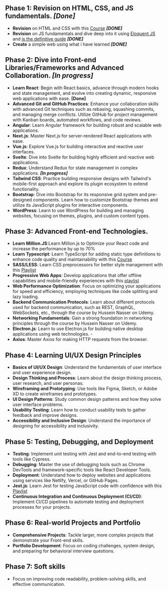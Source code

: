 ## Phase 1: Revision on HTML, CSS, and JS fundamentals. *[Done]*
- **Revision** on HTML and CSS with this [Course](https://www.youtube.com/watch?v=HGTJBPNC-Gw&t=5007s)  ***[DONE]***
- **Revision** on JS fundamentals and dive deep into it using [Eloquent JS](https://eloquentjavascript.net/) and [js the definitive guide](https://www.oreilly.com/library/view/javascript-the-definitive/9781491952016/) ***[DONE]***
- **Create** a simple web using what i have learned ***[DONE]***
## Phase 2: Dive into Front-end Libraries/Frameworks and Advanced Collaboration. *[In progress]*
- **Learn React**: Begin with React basics, advance through modern hooks and state management, and evolve into creating dynamic, responsive web applications with ease. **[Done]**
- **Advanced Git and GitHub Practices**: Enhance your collaboration skills with advanced Git techniques such as rebasing, squashing commits, and managing merge conflicts. Utilize GitHub for project management with Kanban boards, automated workflows, and code reviews.
- **Angular**: Learn Angular framework for building robust and scalable web applications. 
- **Next.js**: Master Next.js for server-rendered React applications with ease.
- **Vue.js**: Explore Vue.js for building interactive and reactive user interfaces.
- **Svelte**: Dive into Svelte for building highly efficient and reactive web applications.
- **Redux**: Understand Redux for state management in complex applications. ***[In progress]***
- **Tailwind CSS**: Practice building responsive designs with Tailwind's mobile-first approach and explore its plugin ecosystem to extend functionality.
- **Bootstrap**: Dive into Bootstrap for its responsive grid system and pre-designed components. Learn how to customize Bootstrap themes and utilize its JavaScript plugins for interactive components.
- **WordPress**: Learn to use WordPress for building and managing websites, focusing on themes, plugins, and custom content types.
## Phase 3: Advanced Front-end Technologies.
- **Learn Million.JS**:Learn Million.js to Optimize your React code and increase the performance by up to 70%
- **Learn Typescript**: Learn TypeScript for adding static type definitions to enhance code quality and maintainability with this [Course](https://www.youtube.com/watch?v=gieEQFIfgYc)
- **SASS/LESS**: Learn CSS preprocessors for better style management with this [Playlist](https://www.youtube.com/playlist?list=PLDoPjvoNmBAzlpyFHOaB3b-eubmF0TAV2)
- **Progressive Web Apps**: Develop applications that offer offline capabilities and mobile-friendly experiences with this [playlist](https://www.youtube.com/watch?v=BByUknfLTuA&list=PLlrxD0HtieHjqO1pNqScMngrV7oFro-TY)
- **Web Performance Optimization**: Focus on optimizing your applications for speed and efficiency, employing techniques like code splitting and lazy loading.
- **Backend Communication Protocols**: Learn about different protocols used for backend communication, such as REST, GraphQL, WebSockets, etc., through the course by Hussein Nasser on Udemy.
- **Networking Fundamentals**: Gain a strong foundation in networking principles through the course by Hussein Nasser on Udemy.
- **Electron.js**: Learn to use Electron.js for building native desktop applications using web technologies. - 
- **Axios**: Master Axios for making HTTP requests from the browser.
## Phase 4: Learning UI/UX Design Principles
- **Basics of UI/UX Design**: Understand the fundamentals of user interface and user experience design.
- **Design Thinking and Process**: Learn about the design thinking process, user research, and user personas.
- **Wireframing and Prototyping**: Use tools like Figma, Sketch, or Adobe XD to create wireframes and prototypes.
- **UI Design Patterns**: Study common design patterns and how they solve user interface problems.
- **Usability Testing**: Learn how to conduct usability tests to gather feedback and improve designs.
- **Accessibility and Inclusive Design**: Understand the importance of designing for accessibility and inclusivity.
## Phase 5: Testing, Debugging, and Deployment
- **Testing**: Implement unit testing with Jest and end-to-end testing with tools like Cypress.
- **Debugging**: Master the use of debugging tools such as Chrome DevTools and framework-specific tools like React Developer Tools.
- **Deployment**: Understand how to deploy websites and applications using services like Netlify, Vercel, or GitHub Pages.
- **Jest.js**: Learn Jest for testing JavaScript code with confidence with this [Playlist](https://www.youtube.com/playlist?list=PLDoPjvoNmBAwSrfBPERTnCmWAbcMAwG9O)
- **Continuous Integration and Continuous Deployment (CI/CD)**: Implement CI/CD pipelines to automate testing and deployment processes for your projects.

## Phase 6: Real-world Projects and Portfolio
- **Comprehensive Projects**: Tackle larger, more complex projects that demonstrate your Front-end skills.
- **Portfolio Development**: Focus on coding challenges, system design, and preparing for behavioral interview questions.

## Phase 7: Soft skills
- Focus on improving code readability, problem-solving skills, and effective communication.
